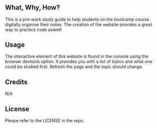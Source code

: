 # <PreWork Study Website>

## What, Why, How?

This is a pre-work study guide to help students on the bootcamp course digitally organise their notes. The creation of the website provides a great way to practice code aswell! 


## Usage

The interactive element of this website is found in the console using the browser devtools option. It provides you with a list of topics and what one could be studied first. Refresh the page and the topic should change.


## Credits

N/A

## License

Please refer to the LICENSE in the repo.